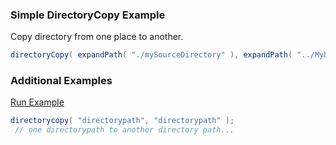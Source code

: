 ### Simple DirectoryCopy Example

Copy directory from one place to another.


```java
directoryCopy( expandPath( "./mySourceDirectory" ), expandPath( "../MyDestinationDirectory" ) );

```


### Additional Examples

<a href="https://try.boxlang.io/?code=eJxLySxKTS7JL6pMzi%2Bo1FBQSoHxCxJLMpR00AUUNK25FPT1FfLzUhVQZBRK8hUS8%2FJLMlKLEBIKIBk9PT0uAG2KJCs%3D" target="_blank">Run Example</a>

```java
directorycopy( "directorypath", "directorypath" );
 // one directorypath to another directory path...

```


